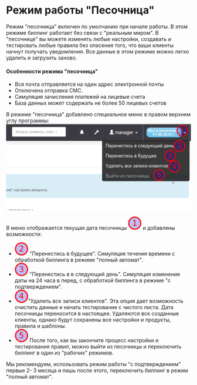 # Режим работы "Песочница"

Режим "песочница" включен по умолчанию при начале работы. В этом режиме биллинг работает без связи с "реальным миром". В "песочнице" вы можете изменять любые настройки, создавать и тестировать любые правила без опасения того, что ваши клиенты начнут получать уведомления. Все данные в этом режиме можно легко удалить и загрузить заново.

#### Особенности режима "песочница"

* Вся почта отправляется на один адрес электронной почты
* Отключена отправка СМС. 
* Симуляция зачисления платежей на лицевые счета
* База данных может содержать не более 50 лицевых счетов


В режиме "песочница" добавлено специальное меню в правом верхнем углу программы:  ![](Selection_078.png)

В меню отображается текущая дата песочницы ![](1.png) и добавлены возможности: 
* ![](2.png) "Перенестись в будущее". Симуляция течения времени с обработкой биллинга в режиме "полный автомат".
* ![](3.png) "Перенестись в в следующий день". Симуляция изменения даты на 24 часа в перед, с обработкой биллинга в режиме "с подтверждением".
* ![](4.png)"Удалить все записи клиентов". Эта опция дает возможность очистить данные и начать тестирование с чистого листа. Дата песочницы переносится в настоящее. Удаляются все созданные клиенты, однако будут сохранены все  настройки и продукты, правила и шаблоны.
* ![](5.png) После того, как вы закончите процесс настройки и тестирования правил, можно выйти из песочницы и переключить биллинг в один из "рабочих" режимов.

Мы рекомендуем, использовать режим работы "с подтверждением" первые 2- 3 месяца и лишь после этого, переключить биллинг в режим "полный автомат".
